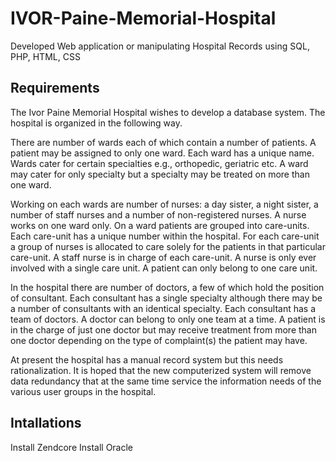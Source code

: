 # IVOR-Paine-Memorial-Hospital
Developed Web application or manipulating Hospital Records using SQL, PHP, HTML,  CSS

## Requirements
The Ivor Paine Memorial Hospital wishes to develop a database system. The hospital is organized in the following way.

There are number of wards each of which contain a number of patients. A patient may be assigned to only one ward. Each ward has a unique name. Wards cater for certain specialties e.g., orthopedic, geriatric etc. A ward may cater for only specialty but a specialty may be treated on more than one ward.

Working on each wards are number of nurses: a day sister, a night sister, a number of staff nurses and a number of non-registered nurses. A nurse works on one ward only. On a ward patients are grouped into care-units. Each care-unit has a unique number within the hospital. For each care-unit a group of nurses is allocated to care solely for the patients in that particular care-unit. A staff nurse is in charge of each care-unit. A nurse is only ever involved with a single care unit. A patient can only belong to one care unit.

In the hospital there are number of doctors, a few of which hold the position of consultant. Each consultant has a single specialty although there may be a number of consultants with an identical specialty. Each consultant has a team of doctors. A doctor can belong to only one team at a time. A patient is in the charge of just one doctor but may receive treatment from more than one doctor depending on the type of complaint(s) the patient may have.

At present the hospital has a manual record system but this needs rationalization. It is hoped that the new computerized system will remove data redundancy that at the same time service the information needs of the various user groups in the hospital.

## Intallations
Install Zendcore
Install Oracle 
